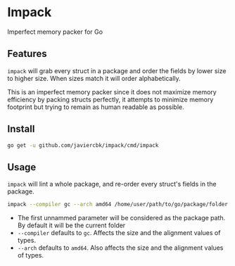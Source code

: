 # Impack

Imperfect memory packer for Go

## Features

`impack` will grab every struct in a package and order the fields by lower size to higher size. When sizes match it will order alphabetically.

This is an imperfect memory packer since it does not maximize memory efficiency by packing structs perfectly, it attempts to minimize memory footprint but trying to remain as human readable as possible.

## Install

```sh
go get -u github.com/javiercbk/impack/cmd/impack
```

## Usage

`impack` will lint a whole package, and re-order every struct's fields in the package.

```sh
impack --compiler gc --arch amd64 /home/user/path/to/go/package/folder
```

* The first unnammed parameter will be considered as the package path. By default it will be the current folder
* `--compiler` defaults to `gc`. Affects the size and the alignment values of types.
* `--arch` defaults to `amd64`. Also affects the size and the alignment values of types.